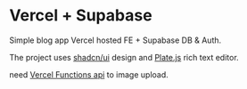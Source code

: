 # Vercel + Supabase

Simple blog app Vercel hosted FE + Supabase DB & Auth.

The project uses [shadcn/ui](https://ui.shadcn.com/) design and [Plate.js](https://platejs.org/) rich text editor.

need [Vercel Functions api](https://github.com/joarima/vercel-api) to image upload.
